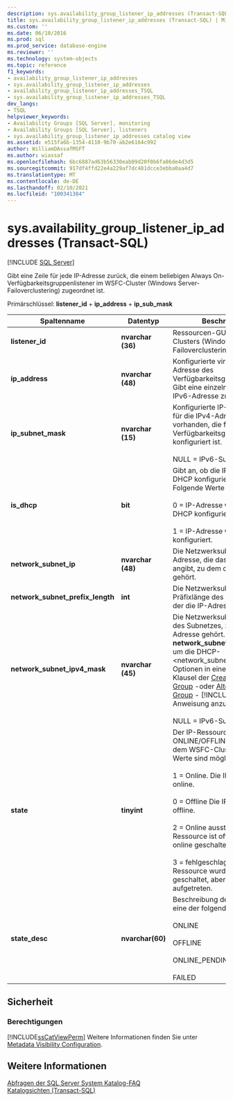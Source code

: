 ```yaml
---
description: sys.availability_group_listener_ip_addresses (Transact-SQL)
title: sys.availability_group_listener_ip_addresses (Transact-SQL) | Microsoft-Dokumentation
ms.custom: ''
ms.date: 06/10/2016
ms.prod: sql
ms.prod_service: database-engine
ms.reviewer: ''
ms.technology: system-objects
ms.topic: reference
f1_keywords:
- availability_group_listener_ip_addresses
- sys.availability_group_listener_ip_addresses
- availability_group_listener_ip_addresses_TSQL
- sys.availability_group_listener_ip_addresses_TSQL
dev_langs:
- TSQL
helpviewer_keywords:
- Availability Groups [SQL Server], monitoring
- Availability Groups [SQL Server], listeners
- sys.availability_group_listener_ip_addresses catalog view
ms.assetid: e515fa6b-1354-4110-9b70-ab2e6164c992
author: WilliamDAssafMSFT
ms.author: wiassaf
ms.openlocfilehash: 6bc6887ad63b56330eab09d20f0b6fa86de4d3d5
ms.sourcegitcommit: 917df4ffd22e4a229af7dc481dcce3ebba0aa4d7
ms.translationtype: MT
ms.contentlocale: de-DE
ms.lasthandoff: 02/10/2021
ms.locfileid: "100341384"
---
```

# <a name="sysavailability_group_listener_ip_addresses-transact-sql"></a>sys.availability_group_listener_ip_addresses (Transact-SQL)
[!INCLUDE [SQL Server](../../includes/applies-to-version/sqlserver.md)]

  Gibt eine Zeile für jede IP-Adresse zurück, die einem beliebigen Always On-Verfügbarkeitsgruppenlistener im WSFC-Cluster (Windows Server-Failoverclustering) zugeordnet ist.  
  
 Primärschlüssel: **listener_id**  +  **ip_address**  +  **ip_sub_mask**  
  
  
|Spaltenname|Datentyp|Beschreibung|  
|-----------------|---------------|-----------------|  
|**listener_id**|**nvarchar (36)**|Ressourcen-GUID des WSFC-Clusters (Windows Server-Failoverclustering).|  
|**ip_address**|**nvarchar (48)**|Konfigurierte virtuelle IP-Adresse des Verfügbarkeitsgruppenlisteners. Gibt eine einzelne IPv4- oder IPv6-Adresse zurück.|  
|**ip_subnet_mask**|**nvarchar (15)**|Konfigurierte IP-Subnetzmaske für die IPv4-Adresse, falls vorhanden, die für den Verfügbarkeitsgruppenlistener konfiguriert ist.<br /><br /> NULL = IPv6-Subnetz|  
|**is_dhcp**|**bit**|Gibt an, ob die IP-Adresse von DHCP konfiguriert wird. Folgende Werte sind möglich:<br /><br /> 0 = IP-Adresse wird nicht von DHCP konfiguriert.<br /><br /> 1 = IP-Adresse wird von DHCP konfiguriert.|  
|**network_subnet_ip**|**nvarchar (48)**|Die Netzwerksubnetz-IP-Adresse, die das Subnetz angibt, zu dem die IP-Adresse gehört.|  
|**network_subnet_prefix_length**|**int**|Die Netzwerksubnetz-Präfixlänge des Subnetzes, zu der die IP-Adresse gehört.|  
|**network_subnet_ipv4_mask**|**nvarchar (45)**|Die Netzwerksubnetz-Maske des Subnetzes, zu der die IP-Adresse gehört. **network_subnet_ipv4_mask** , um die DHCP-<network_subnet_option> Optionen in einer With DHCP-Klausel der [Create Availability Group](../../t-sql/statements/create-availability-group-transact-sql.md) -oder [Alter Availability Group](../../t-sql/statements/alter-availability-group-transact-sql.md) - [!INCLUDE[tsql](../../includes/tsql-md.md)] Anweisung anzugeben.<br /><br /> NULL = IPv6-Subnetz|  
|**state**|**tinyint**|Der IP-Ressourcen-ONLINE/OFFLINE-Status aus dem WSFC-Cluster. Folgende Werte sind möglich:<br /><br /> 1 = Online. Die IP-Ressource ist online.<br /><br /> 0 = Offline Die IP-Ressource ist offline.<br /><br /> 2 = Online ausstehend Die IP-Ressource ist offline, wird aber online geschaltet.<br /><br /> 3 = fehlgeschlagen. Die IP-Ressource wurde online geschaltet, aber ein Fehler ist aufgetreten.|  
|**state_desc**|**nvarchar(60)**|Beschreibung des **Zustands**, eine der folgenden:<br /><br /> ONLINE<br /><br /> OFFLINE<br /><br /> ONLINE_PENDING<br /><br /> FAILED|  
  
## <a name="security"></a>Sicherheit  
  
### <a name="permissions"></a>Berechtigungen  
 [!INCLUDE[ssCatViewPerm](../../includes/sscatviewperm-md.md)] Weitere Informationen finden Sie unter [Metadata Visibility Configuration](../../relational-databases/security/metadata-visibility-configuration.md).  
  
## <a name="see-also"></a>Weitere Informationen  
 [Abfragen der SQL Server System Katalog-FAQ](../../relational-databases/system-catalog-views/querying-the-sql-server-system-catalog-faq.md)   
 [Katalogsichten &#40;Transact-SQL&#41;](../../relational-databases/system-catalog-views/catalog-views-transact-sql.md)  
  
  
